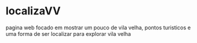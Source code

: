 # localizaVV
pagina web focado em mostrar um pouco de vila velha, pontos turisticos e uma forma de ser localizar para explorar vila velha
